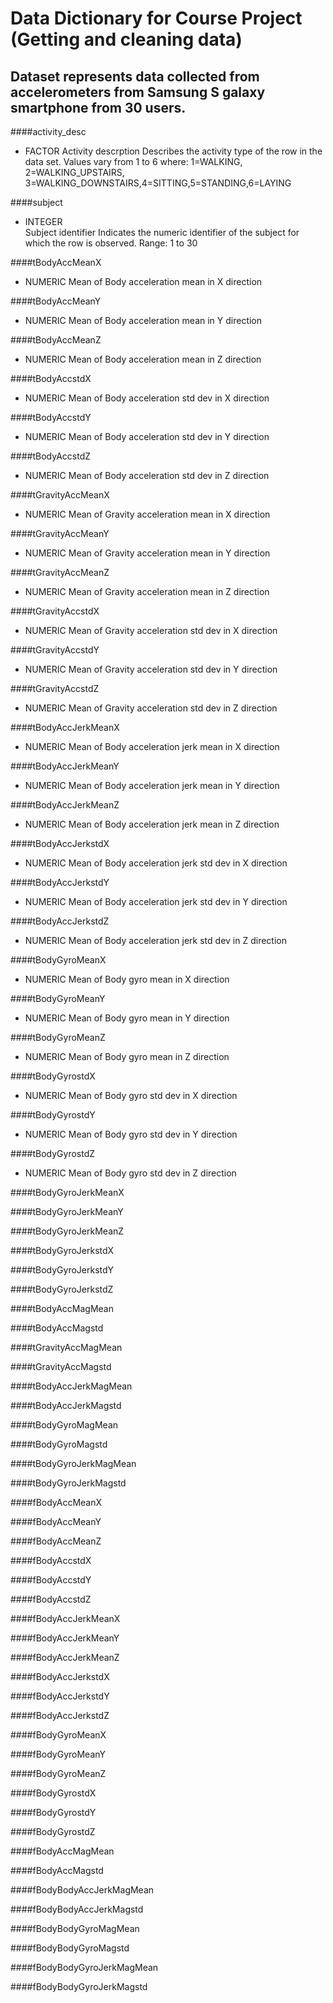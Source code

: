 # Data Dictionary for Course Project (Getting and cleaning data)
## Dataset represents data collected from accelerometers from Samsung S galaxy smartphone from 30 users.

####activity_desc
* FACTOR
	Activity descrption
	Describes the activity type of the row in the data set. Values vary from 1 to 6 where: 1=WALKING,
2=WALKING_UPSTAIRS, 3=WALKING_DOWNSTAIRS,4=SITTING,5=STANDING,6=LAYING
	         

####subject  
* INTEGER   
	Subject identifier
	Indicates the numeric identifier of the subject for which the row is observed. Range: 1 to 30              

####tBodyAccMeanX
* NUMERIC
	Mean of Body acceleration mean in X direction             

####tBodyAccMeanY           
* NUMERIC
	Mean of Body acceleration mean in Y direction     

####tBodyAccMeanZ            
* NUMERIC
	Mean of Body acceleration mean in Z direction     

####tBodyAccstdX
* NUMERIC
	Mean of Body acceleration std dev in X direction                 

####tBodyAccstdY             
* NUMERIC
	Mean of Body acceleration std dev in Y direction                 

####tBodyAccstdZ            
* NUMERIC
	Mean of Body acceleration std dev in Z direction                 

####tGravityAccMeanX         
* NUMERIC
	Mean of Gravity acceleration mean in X direction                 

####tGravityAccMeanY        
* NUMERIC
	Mean of Gravity acceleration mean in Y direction  

####tGravityAccMeanZ         
* NUMERIC
	Mean of Gravity acceleration mean in Z direction  

####tGravityAccstdX         
* NUMERIC
	Mean of Gravity acceleration std dev in X direction  

####tGravityAccstdY          
* NUMERIC
	Mean of Gravity acceleration std dev in Y direction 

####tGravityAccstdZ         
* NUMERIC
	Mean of Gravity acceleration std dev in Z direction 

####tBodyAccJerkMeanX        
* NUMERIC
	Mean of Body acceleration jerk mean in X direction  

####tBodyAccJerkMeanY       
* NUMERIC
	Mean of Body acceleration jerk mean in Y direction  

####tBodyAccJerkMeanZ        
* NUMERIC
	Mean of Body acceleration jerk mean in Z direction  

####tBodyAccJerkstdX        
* NUMERIC
	Mean of Body acceleration jerk std dev in X direction 

####tBodyAccJerkstdY         
* NUMERIC
	Mean of Body acceleration jerk std dev in Y direction

####tBodyAccJerkstdZ        
* NUMERIC
	Mean of Body acceleration jerk std dev in Z direction

####tBodyGyroMeanX           
* NUMERIC
	Mean of Body gyro mean in X direction  

####tBodyGyroMeanY          
* NUMERIC
	Mean of Body gyro mean in Y direction

####tBodyGyroMeanZ           
* NUMERIC
	Mean of Body gyro mean in Z direction

####tBodyGyrostdX           
* NUMERIC
	Mean of Body gyro std dev in X direction

####tBodyGyrostdY            
* NUMERIC
	Mean of Body gyro std dev in Y direction

####tBodyGyrostdZ           
* NUMERIC
	Mean of Body gyro std dev in Z direction

####tBodyGyroJerkMeanX       

####tBodyGyroJerkMeanY      

####tBodyGyroJerkMeanZ       

####tBodyGyroJerkstdX       

####tBodyGyroJerkstdY        

####tBodyGyroJerkstdZ       

####tBodyAccMagMean          

####tBodyAccMagstd          

####tGravityAccMagMean       

####tGravityAccMagstd       

####tBodyAccJerkMagMean      

####tBodyAccJerkMagstd      

####tBodyGyroMagMean         

####tBodyGyroMagstd         

####tBodyGyroJerkMagMean     

####tBodyGyroJerkMagstd     

####fBodyAccMeanX            

####fBodyAccMeanY           

####fBodyAccMeanZ            

####fBodyAccstdX            

####fBodyAccstdY             

####fBodyAccstdZ            

####fBodyAccJerkMeanX        

####fBodyAccJerkMeanY       

####fBodyAccJerkMeanZ        

####fBodyAccJerkstdX        

####fBodyAccJerkstdY         

####fBodyAccJerkstdZ        

####fBodyGyroMeanX           

####fBodyGyroMeanY          

####fBodyGyroMeanZ           

####fBodyGyrostdX           

####fBodyGyrostdY            

####fBodyGyrostdZ           

####fBodyAccMagMean          

####fBodyAccMagstd          

####fBodyBodyAccJerkMagMean  

####fBodyBodyAccJerkMagstd  

####fBodyBodyGyroMagMean     

####fBodyBodyGyroMagstd     

####fBodyBodyGyroJerkMagMean 

####fBodyBodyGyroJerkMagstd
